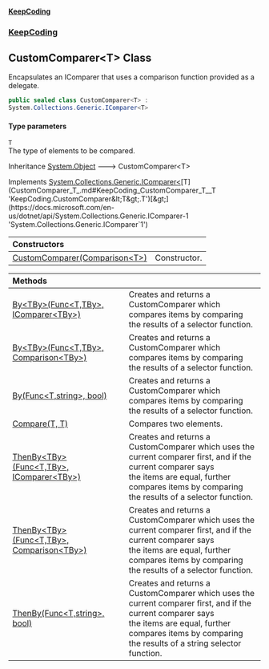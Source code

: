 #### [KeepCoding](index.md 'index')
### [KeepCoding](KeepCoding.md 'KeepCoding')
## CustomComparer&lt;T&gt; Class
Encapsulates an IComparer<T> that uses a comparison function provided as a delegate.
```csharp
public sealed class CustomComparer<T> :
System.Collections.Generic.IComparer<T>
```
#### Type parameters
<a name='KeepCoding_CustomComparer_T__T'></a>
`T`  
The type of elements to be compared.
  

Inheritance [System.Object](https://docs.microsoft.com/en-us/dotnet/api/System.Object 'System.Object') &#129106; CustomComparer&lt;T&gt;  

Implements [System.Collections.Generic.IComparer&lt;](https://docs.microsoft.com/en-us/dotnet/api/System.Collections.Generic.IComparer-1 'System.Collections.Generic.IComparer`1')[T](CustomComparer_T_.md#KeepCoding_CustomComparer_T__T 'KeepCoding.CustomComparer&lt;T&gt;.T')[&gt;](https://docs.microsoft.com/en-us/dotnet/api/System.Collections.Generic.IComparer-1 'System.Collections.Generic.IComparer`1')  

| Constructors | |
| :--- | :--- |
| [CustomComparer(Comparison&lt;T&gt;)](CustomComparer_T___ctor_tfJDCL2CExUuJsWn7O5fZA.md 'KeepCoding.CustomComparer&lt;T&gt;.CustomComparer(System.Comparison&lt;T&gt;)') | Constructor. |

| Methods | |
| :--- | :--- |
| [By&lt;TBy&gt;(Func&lt;T,TBy&gt;, IComparer&lt;TBy&gt;)](CustomComparer_T__By_vo815v6HVi6fBWoE7Z2YxA.md 'KeepCoding.CustomComparer&lt;T&gt;.By&lt;TBy&gt;(System.Func&lt;T,TBy&gt;, System.Collections.Generic.IComparer&lt;TBy&gt;)') | Creates and returns a CustomComparer which compares items by comparing the results of a selector function. |
| [By&lt;TBy&gt;(Func&lt;T,TBy&gt;, Comparison&lt;TBy&gt;)](CustomComparer_T__By_iYGSrtC0eXv+W3ldR5Ffjw.md 'KeepCoding.CustomComparer&lt;T&gt;.By&lt;TBy&gt;(System.Func&lt;T,TBy&gt;, System.Comparison&lt;TBy&gt;)') | Creates and returns a CustomComparer which compares items by comparing the results of a selector function. |
| [By(Func&lt;T,string&gt;, bool)](CustomComparer_T__By_N3wBTE1ZIAtlvL8j+8nSRg.md 'KeepCoding.CustomComparer&lt;T&gt;.By(System.Func&lt;T,string&gt;, bool)') | Creates and returns a CustomComparer which compares items by comparing the results of a selector function. |
| [Compare(T, T)](CustomComparer_T__Compare_hnpSWAOW63_3vto60fPwWw.md 'KeepCoding.CustomComparer&lt;T&gt;.Compare(T, T)') | Compares two elements. |
| [ThenBy&lt;TBy&gt;(Func&lt;T,TBy&gt;, IComparer&lt;TBy&gt;)](CustomComparer_T__ThenBy_4SG44rmDEfyH0PFg0CWdUA.md 'KeepCoding.CustomComparer&lt;T&gt;.ThenBy&lt;TBy&gt;(System.Func&lt;T,TBy&gt;, System.Collections.Generic.IComparer&lt;TBy&gt;)') | Creates and returns a CustomComparer which uses the current comparer first, and if the current comparer says<br/>the items are equal, further compares items by comparing the results of a selector function. |
| [ThenBy&lt;TBy&gt;(Func&lt;T,TBy&gt;, Comparison&lt;TBy&gt;)](CustomComparer_T__ThenBy_G5tT5jPkuLcuJxKSQik9cA.md 'KeepCoding.CustomComparer&lt;T&gt;.ThenBy&lt;TBy&gt;(System.Func&lt;T,TBy&gt;, System.Comparison&lt;TBy&gt;)') | Creates and returns a CustomComparer which uses the current comparer first, and if the current comparer says<br/>the items are equal, further compares items by comparing the results of a selector function. |
| [ThenBy(Func&lt;T,string&gt;, bool)](CustomComparer_T__ThenBy_Sgc8ItMBBpwsmvRm4YTXKg.md 'KeepCoding.CustomComparer&lt;T&gt;.ThenBy(System.Func&lt;T,string&gt;, bool)') | Creates and returns a CustomComparer which uses the current comparer first, and if the current comparer says<br/>the items are equal, further compares items by comparing the results of a string selector function. |
